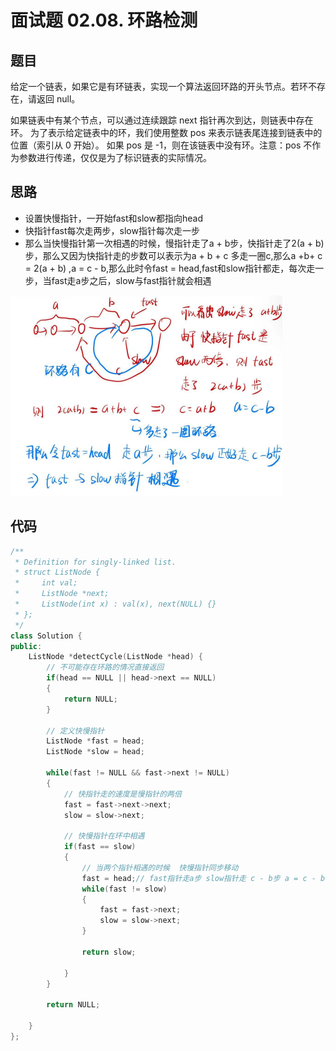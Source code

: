# 面试题 02.08. 环路检测

## 题目

给定一个链表，如果它是有环链表，实现一个算法返回环路的开头节点。若环不存在，请返回 null。

如果链表中有某个节点，可以通过连续跟踪 next 指针再次到达，则链表中存在环。 为了表示给定链表中的环，我们使用整数 pos 来表示链表尾连接到链表中的位置（索引从 0 开始）。 如果 pos 是 -1，则在该链表中没有环。注意：pos 不作为参数进行传递，仅仅是为了标识链表的实际情况。



## 思路

* 设置快慢指针，一开始fast和slow都指向head
* 快指针fast每次走两步，slow指针每次走一步
* 那么当快慢指针第一次相遇的时候，慢指针走了a + b步，快指针走了2(a + b)步，那么又因为快指针走的步数可以表示为a + b + c 多走一圈c,那么a +b+ c = 2(a + b) ,a = c - b,那么此时令fast = head,fast和slow指针都走，每次走一步，当fast走a步之后，slow与fast指针就会相遇

![图 1](../../images/0b86b9ca91d9d04330a3f1d1e71fa87fc67c8923c53161c7263c881bc5ba032b.png)  


## 代码

```CPP
/**
 * Definition for singly-linked list.
 * struct ListNode {
 *     int val;
 *     ListNode *next;
 *     ListNode(int x) : val(x), next(NULL) {}
 * };
 */
class Solution {
public:
    ListNode *detectCycle(ListNode *head) {
        // 不可能存在环路的情况直接返回
        if(head == NULL || head->next == NULL)
        {
            return NULL;
        }

        // 定义快慢指针
        ListNode *fast = head;
        ListNode *slow = head;

        while(fast != NULL && fast->next != NULL)
        {
            // 快指针走的速度是慢指针的两倍
            fast = fast->next->next;
            slow = slow->next;

            // 快慢指针在环中相遇
            if(fast == slow)
            {
                // 当两个指针相遇的时候  快慢指针同步移动
                fast = head;// fast指针走a步 slow指针走 c - b步 a = c - b 两指针相遇
                while(fast != slow)
                {
                    fast = fast->next;
                    slow = slow->next;
                }

                return slow;

            }
        }

        return NULL;

    }
};
```
